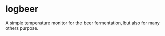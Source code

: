 logbeer
=======

A simple temperature monitor for the beer fermentation, but also for many others purpose.
